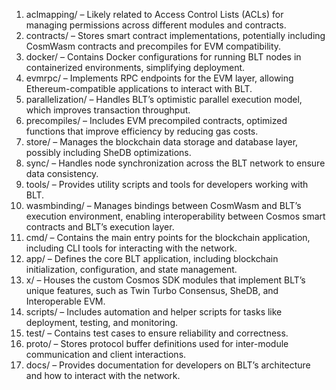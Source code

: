 
1.	aclmapping/ – Likely related to Access Control Lists (ACLs) for managing permissions across different modules and contracts.
2.	contracts/ – Stores smart contract implementations, potentially including CosmWasm contracts and precompiles for EVM compatibility.
3.	docker/ – Contains Docker configurations for running BLT nodes in containerized environments, simplifying deployment.
4.	evmrpc/ – Implements RPC endpoints for the EVM layer, allowing Ethereum-compatible applications to interact with BLT.
5.	parallelization/ – Handles BLT’s optimistic parallel execution model, which improves transaction throughput.
6.	precompiles/ – Includes EVM precompiled contracts, optimized functions that improve efficiency by reducing gas costs.
7.	store/ – Manages the blockchain data storage and database layer, possibly including SheDB optimizations.
8.	sync/ – Handles node synchronization across the BLT network to ensure data consistency.
9.	tools/ – Provides utility scripts and tools for developers working with BLT.
10.	wasmbinding/ – Manages bindings between CosmWasm and BLT’s execution environment, enabling interoperability between Cosmos smart contracts and BLT’s execution layer.
11.	cmd/ – Contains the main entry points for the blockchain application, including CLI tools for interacting with the network.
12.	app/ – Defines the core BLT application, including blockchain initialization, configuration, and state management.
13.	x/ – Houses the custom Cosmos SDK modules that implement BLT’s unique features, such as Twin Turbo Consensus, SheDB, and Interoperable EVM.
14.	scripts/ – Includes automation and helper scripts for tasks like deployment, testing, and monitoring.
15.	test/ – Contains test cases to ensure reliability and correctness.
16.	proto/ – Stores protocol buffer definitions used for inter-module communication and client interactions.
17.	docs/ – Provides documentation for developers on BLT’s architecture and how to interact with the network.